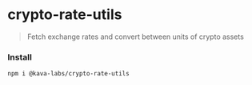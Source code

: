 # crypto-rate-utils

> Fetch exchange rates and convert between units of crypto assets

### Install

```shell
npm i @kava-labs/crypto-rate-utils
```
